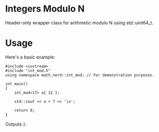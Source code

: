 # Integers Modulo N

Header-only wrapper class for arithmetic modulo N using std::uint64_t.

# Usage
Here's a basic example:
```
#include <iostream>
#include "int_mod.h"
using namespace math_nerd::int_mod; // For demonstration purposes.

int main()
{
    int_mod<17> a{ 12 };
    
    std::cout << a + 7 << '\n';
    
    return 0;
}
```

Outputs `2`.